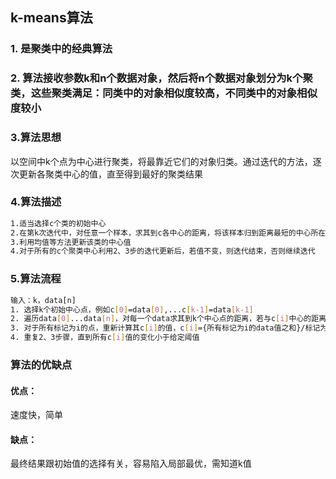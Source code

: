## k-means算法
### 1. 是聚类中的经典算法
### 2. 算法接收参数k和n个数据对象，然后将n个数据对象划分为k个聚类，这些聚类满足：同类中的对象相似度较高，不同类中的对象相似度较小
### 3.算法思想
   以空间中k个点为中心进行聚类，将最靠近它们的对象归类。通过迭代的方法，逐次更新各聚类中心的值，直至得到最好的聚类结果
### 4.算法描述

``` sh
1.适当选择c个类的初始中心
2.在第k次迭代中，对任意一个样本，求其到c各中心的距离，将该样本归到距离最短的中心所在的类
3.利用均值等方法更新该类的中心值
4.对于所有的c个聚类中心利用2、3步的迭代更新后，若值不变，则迭代结束，否则继续迭代
```
### 5.算法流程
``` sh
输入：k，data[n]
1. 选择k个初始中心点，例如c[0]=data[0],...c[k-1]=data[k-1]
2. 遍历data[0]...data[n]，对每一个data求其到k个中心点的距离，若与c[i]中心的距离最小，就将此data标记为i类
3. 对于所有标记为i的点，重新计算其c[i]的值，c[i]={所有标记为i的data值之和}/标记为i的data个数
4. 重复2、3步骤，直到所有c[i]值的变化小于给定阈值
```
### 算法的优缺点
#### 优点：
速度快，简单
#### 缺点：
最终结果跟初始值的选择有关，容易陷入局部最优，需知道k值

